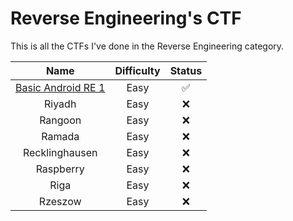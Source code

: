 # Reverse Engineering's CTF

This is all the CTFs I've done in the Reverse Engineering category.

|        Name        | Difficulty | Status |
|:------------------:|:----------:|:------:|
| [Basic Android RE 1](./Basic%20Android%20RE%201/README.md) |    Easy    |    ✅   |
|       Riyadh       |    Easy    |    ❌   |
|       Rangoon      |    Easy    |    ❌   |
|       Ramada       |    Easy    |    ❌   |
|   Recklinghausen   |    Easy    |    ❌   |
|      Raspberry     |    Easy    |    ❌   |
|        Riga        |    Easy    |    ❌   |
|       Rzeszow      |    Easy    |    ❌   |